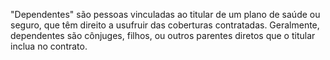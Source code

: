"Dependentes" são pessoas vinculadas ao titular de um plano de saúde ou seguro, que têm direito a usufruir das coberturas contratadas. Geralmente, dependentes são cônjuges, filhos, ou outros parentes diretos que o titular inclua no contrato.